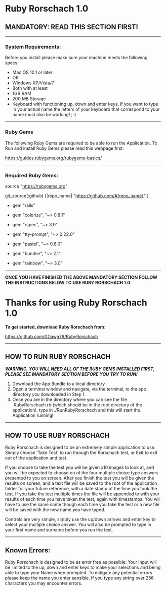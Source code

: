 # Ruby Rorschach 1.0

## MANDATORY: READ THIS SECTION FIRST!
---

### System Requirements:

Before you install please make sure your machine meets the following specs:

- Mac OS 10.1 or later
- OR
- Windows XP/Vista/7
- Both with at least
- 1GB RAM
- 200 MB Storage
- Keyboard with functioning up, down and enter keys. If you want to type in  your actual name the letters of your keyboard that correspond to your name must also be working! ;-)

---

### Ruby Gems

The following Ruby Gems are required to be able to run the Application. To Run and install Ruby Gems please read this webpage first:

https://guides.rubygems.org/rubygems-basics/

---
### Required Ruby Gems:

source "https://rubygems.org"

git_source(:github) {|repo_name| "https://github.com/#{repo_name}" }

- gem "rails"

- gem "colorize", "~> 0.8.1"

- gem "rspec", "~> 3.9"

- gem "tty-prompt", "~> 0.22.0"

- gem "pastel", "~> 0.8.0"

- gem "bundler", "~> 2.1"

- gem "rainbow", "~> 3.0"

---

**ONCE YOU HAVE FINISHED THE ABOVE MANDATORY SECTION FOLLOW THE INSTRUCTIONS BELOW TO USE RUBY RORSCHACH 1.0**


# Thanks for using Ruby Rorschach 1.0

**To get started, download Ruby Rorschach from:**

https://github.com/GDawg78/RubyRorschach

---

## HOW TO RUN RUBY RORSCHACH

***WARNING, YOU WILL NEED ALL OF THE RUBY GEMS INSTALLED FIRST, PLEASE SEE MANDATORY SECTION BEFORE YOU TRY TO RUN!***

1. Download the App Bundle to a local directory
2. Open a terminal window and navigate, via the terminal, to the app directory you downloaded in Step 1.
3. Once you are in the directory where you can see the file .RubyRorschach.rb (which should be in the root directory of the application), type in ./RunRubyRorschach and this will start the Application running!

---

## HOW TO USE RUBY RORSCHACH

Ruby Rorschach is designed to be an extremely simple application to use. Simply choose 'Take Test' to run through the Rorschach test, or Exit to exit out of the application and test.

If you choose to take the test you will be given x10 images to look at, and you will be expected to choose on of the four multiple choice type answers presented to you on screen. After you finish the test you will be given the results on screen, and a text file will be saved to the root of the application folder for your future reference, with a date stamp of the time you took the test. If you take the test multiple times the file will be appended to with your results of each time you have taken the test, again with timestamps. You will have to use the same name though each time you take the test or a new file will be saved with the new name you have typed.

Controls are very simple, simply use the up/down arrows and enter key to select your multiple choice answer. You will also be prompted to type in your first name and surname before you run the test.


---

## Known Errors:

Ruby Rorschach is designed to be as error free as possible. Your input will be limited to the up, down and enter keys to make your selections and being able to type your Name when prompted. To mitigate any potential errors please keep the name you enter sensible. If you type any string over 256 characters you may encounter errors.

